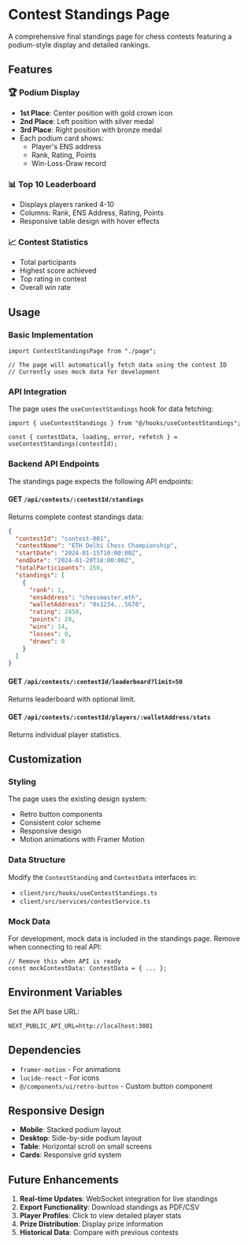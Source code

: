 # Contest Standings Page

A comprehensive final standings page for chess contests featuring a podium-style display and detailed rankings.

## Features

### 🏆 Podium Display

- **1st Place**: Center position with gold crown icon
- **2nd Place**: Left position with silver medal
- **3rd Place**: Right position with bronze medal
- Each podium card shows:
  - Player's ENS address
  - Rank, Rating, Points
  - Win-Loss-Draw record

### 📊 Top 10 Leaderboard

- Displays players ranked 4-10
- Columns: Rank, ENS Address, Rating, Points
- Responsive table design with hover effects

### 📈 Contest Statistics

- Total participants
- Highest score achieved
- Top rating in contest
- Overall win rate

## Usage

### Basic Implementation

```tsx
import ContestStandingsPage from "./page";

// The page will automatically fetch data using the contest ID
// Currently uses mock data for development
```

### API Integration

The page uses the `useContestStandings` hook for data fetching:

```tsx
import { useContestStandings } from "@/hooks/useContestStandings";

const { contestData, loading, error, refetch } = useContestStandings(contestId);
```

### Backend API Endpoints

The standings page expects the following API endpoints:

#### GET `/api/contests/:contestId/standings`

Returns complete contest standings data:

```json
{
  "contestId": "contest-001",
  "contestName": "ETH Delhi Chess Championship",
  "startDate": "2024-01-15T10:00:00Z",
  "endDate": "2024-01-20T18:00:00Z",
  "totalParticipants": 156,
  "standings": [
    {
      "rank": 1,
      "ensAddress": "chessmaster.eth",
      "walletAddress": "0x1234...5678",
      "rating": 2450,
      "points": 28,
      "wins": 14,
      "losses": 0,
      "draws": 0
    }
  ]
}
```

#### GET `/api/contests/:contestId/leaderboard?limit=50`

Returns leaderboard with optional limit.

#### GET `/api/contests/:contestId/players/:walletAddress/stats`

Returns individual player statistics.

## Customization

### Styling

The page uses the existing design system:

- Retro button components
- Consistent color scheme
- Responsive design
- Motion animations with Framer Motion

### Data Structure

Modify the `ContestStanding` and `ContestData` interfaces in:

- `client/src/hooks/useContestStandings.ts`
- `client/src/services/contestService.ts`

### Mock Data

For development, mock data is included in the standings page. Remove when connecting to real API:

```tsx
// Remove this when API is ready
const mockContestData: ContestData = { ... };
```

## Environment Variables

Set the API base URL:

```env
NEXT_PUBLIC_API_URL=http://localhost:3001
```

## Dependencies

- `framer-motion` - For animations
- `lucide-react` - For icons
- `@/components/ui/retro-button` - Custom button component

## Responsive Design

- **Mobile**: Stacked podium layout
- **Desktop**: Side-by-side podium layout
- **Table**: Horizontal scroll on small screens
- **Cards**: Responsive grid system

## Future Enhancements

1. **Real-time Updates**: WebSocket integration for live standings
2. **Export Functionality**: Download standings as PDF/CSV
3. **Player Profiles**: Click to view detailed player stats
4. **Prize Distribution**: Display prize information
5. **Historical Data**: Compare with previous contests

